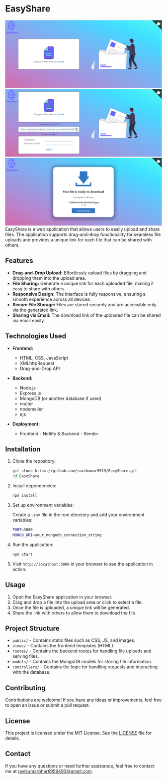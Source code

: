 # EasyShare
![Initial Page](ScreenShots/Home.png)
![After Uploaded](ScreenShots/image.png)
![Download Page](ScreenShots/DownloadPage.png)
EasyShare is a web application that allows users to easily upload and share files. The application supports drag-and-drop functionality for seamless file uploads and provides a unique link for each file that can be shared with others.

## Features

- **Drag-and-Drop Upload:** Effortlessly upload files by dragging and dropping them into the upload area.
- **File Sharing:** Generate a unique link for each uploaded file, making it easy to share with others.
- **Responsive Design:** The interface is fully responsive, ensuring a smooth experience across all devices.
- **Secure File Storage:** Files are stored securely and are accessible only via the generated link.
- **Sharing vis Email:** The download link of the uploaded file can be shared via email easily.


## Technologies Used

- **Frontend:**
  - HTML, CSS, JavaScript
  - XMLhttpRequest
  - Drag-and-Drop API

- **Backend:**
  - Node.js
  - Express.js
  - MongoDB (or another database if used)
  - multer
  - nodemailer
  - ejs

- **Deployment:**
  - Frontend - Netlify & Backend - Render

## Installation

1. Clone the repository:

    ```bash
    git clone https://github.com/ravikumar9519/EasyShare.git
    cd EasyShare
    ```

2. Install dependencies:

    ```bash
    npm install
    ```

3. Set up environment variables:

    Create a `.env` file in the root directory and add your environment variables:

    ```bash
    PORT=3000
    MONGO_URI=your_mongodb_connection_string
    ```

4. Run the application:

    ```bash
    npm start
    ```

5. Visit `http://localhost:3000` in your browser to see the application in action.

## Usage

1. Open the EasyShare application in your browser.
2. Drag and drop a file into the upload area or click to select a file.
3. Once the file is uploaded, a unique link will be generated.
4. Share the link with others to allow them to download the file.

## Project Structure

- `public/` - Contains static files such as CSS, JS, and images.
- `views/` - Contains the frontend templates (HTML).
- `routes/` - Contains the backend routes for handling file uploads and serving files.
- `models/` - Contains the MongoDB models for storing file information.
- `controllers/` - Contains the logic for handling requests and interacting with the database.

## Contributing

Contributions are welcome! If you have any ideas or improvements, feel free to open an issue or submit a pull request.

## License

This project is licensed under the MIT License. See the [LICENSE](LICENSE) file for details.

## Contact

If you have any questions or need further assistance, feel free to contact me at [ravikumarbharti959493@gmail.com](mailto:ravikumarbharti959493@gmail.com).
